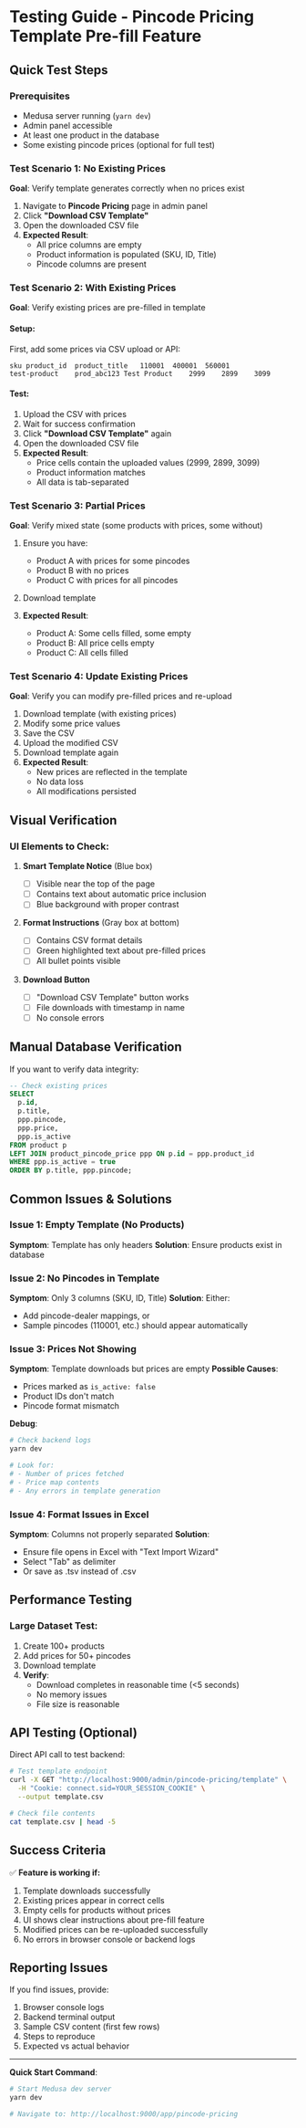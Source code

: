 # Testing Guide - Pincode Pricing Template Pre-fill Feature

## Quick Test Steps

### Prerequisites

- Medusa server running (`yarn dev`)
- Admin panel accessible
- At least one product in the database
- Some existing pincode prices (optional for full test)

### Test Scenario 1: No Existing Prices

**Goal**: Verify template generates correctly when no prices exist

1. Navigate to **Pincode Pricing** page in admin panel
2. Click **"Download CSV Template"**
3. Open the downloaded CSV file
4. **Expected Result**:
   - All price columns are empty
   - Product information is populated (SKU, ID, Title)
   - Pincode columns are present

### Test Scenario 2: With Existing Prices

**Goal**: Verify existing prices are pre-filled in template

#### Setup:

First, add some prices via CSV upload or API:

```csv
sku	product_id	product_title	110001	400001	560001
test-product	prod_abc123	Test Product	2999	2899	3099
```

#### Test:

1. Upload the CSV with prices
2. Wait for success confirmation
3. Click **"Download CSV Template"** again
4. Open the downloaded CSV file
5. **Expected Result**:
   - Price cells contain the uploaded values (2999, 2899, 3099)
   - Product information matches
   - All data is tab-separated

### Test Scenario 3: Partial Prices

**Goal**: Verify mixed state (some products with prices, some without)

1. Ensure you have:

   - Product A with prices for some pincodes
   - Product B with no prices
   - Product C with prices for all pincodes

2. Download template
3. **Expected Result**:
   - Product A: Some cells filled, some empty
   - Product B: All price cells empty
   - Product C: All cells filled

### Test Scenario 4: Update Existing Prices

**Goal**: Verify you can modify pre-filled prices and re-upload

1. Download template (with existing prices)
2. Modify some price values
3. Save the CSV
4. Upload the modified CSV
5. Download template again
6. **Expected Result**:
   - New prices are reflected in the template
   - No data loss
   - All modifications persisted

## Visual Verification

### UI Elements to Check:

1. **Smart Template Notice** (Blue box)

   - [ ] Visible near the top of the page
   - [ ] Contains text about automatic price inclusion
   - [ ] Blue background with proper contrast

2. **Format Instructions** (Gray box at bottom)

   - [ ] Contains CSV format details
   - [ ] Green highlighted text about pre-filled prices
   - [ ] All bullet points visible

3. **Download Button**
   - [ ] "Download CSV Template" button works
   - [ ] File downloads with timestamp in name
   - [ ] No console errors

## Manual Database Verification

If you want to verify data integrity:

```sql
-- Check existing prices
SELECT
  p.id,
  p.title,
  ppp.pincode,
  ppp.price,
  ppp.is_active
FROM product p
LEFT JOIN product_pincode_price ppp ON p.id = ppp.product_id
WHERE ppp.is_active = true
ORDER BY p.title, ppp.pincode;
```

## Common Issues & Solutions

### Issue 1: Empty Template (No Products)

**Symptom**: Template has only headers
**Solution**: Ensure products exist in database

### Issue 2: No Pincodes in Template

**Symptom**: Only 3 columns (SKU, ID, Title)
**Solution**: Either:

- Add pincode-dealer mappings, or
- Sample pincodes (110001, etc.) should appear automatically

### Issue 3: Prices Not Showing

**Symptom**: Template downloads but prices are empty
**Possible Causes**:

- Prices marked as `is_active: false`
- Product IDs don't match
- Pincode format mismatch

**Debug**:

```bash
# Check backend logs
yarn dev

# Look for:
# - Number of prices fetched
# - Price map contents
# - Any errors in template generation
```

### Issue 4: Format Issues in Excel

**Symptom**: Columns not properly separated
**Solution**:

- Ensure file opens in Excel with "Text Import Wizard"
- Select "Tab" as delimiter
- Or save as .tsv instead of .csv

## Performance Testing

### Large Dataset Test:

1. Create 100+ products
2. Add prices for 50+ pincodes
3. Download template
4. **Verify**:
   - Download completes in reasonable time (<5 seconds)
   - No memory issues
   - File size is reasonable

## API Testing (Optional)

Direct API call to test backend:

```bash
# Test template endpoint
curl -X GET "http://localhost:9000/admin/pincode-pricing/template" \
  -H "Cookie: connect.sid=YOUR_SESSION_COOKIE" \
  --output template.csv

# Check file contents
cat template.csv | head -5
```

## Success Criteria

✅ **Feature is working if:**

1. Template downloads successfully
2. Existing prices appear in correct cells
3. Empty cells for products without prices
4. UI shows clear instructions about pre-fill feature
5. Modified prices can be re-uploaded successfully
6. No errors in browser console or backend logs

## Reporting Issues

If you find issues, provide:

1. Browser console logs
2. Backend terminal output
3. Sample CSV content (first few rows)
4. Steps to reproduce
5. Expected vs actual behavior

---

**Quick Start Command**:

```bash
# Start Medusa dev server
yarn dev

# Navigate to: http://localhost:9000/app/pincode-pricing
```
